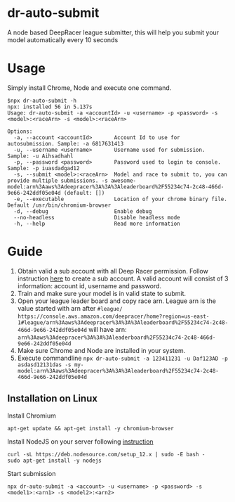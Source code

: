 # dr-auto-submit

A node based DeepRacer league submitter, this will help you  submit your model automatically every 10 seconds

# Usage

Simply install Chrome, Node and execute one command.
```
$npx dr-auto-submit -h
npx: installed 56 in 5.137s
Usage: dr-auto-submit -a <accountId> -u <username> -p <password> -s <model>:<raceArn> -s <model>:<raceArn>

Options:
  -a, --account <accountId>       Account Id to use for autosubmission. Sample: -a 6817631413
  -u, --username <username>       Username used for submission. Sample: -u Aihsadhahl
  -p, --password <password>       Password used to login to console. Sample: -p iuasdadgad12
  -s, --submit <model>:<raceArn>  Model and race to submit to, you can provide multiple submissions. -s awesome-model:arn%3Aaws%3Adeepracer%3A%3A%3Aleaderboard%2F55234c74-2c48-466d-9e66-242ddf05e04d (default: [])
  -e, --executable                Location of your chrome binary file. Default /usr/bin/chromium-browser
  -d, --debug                     Enable debug
  --no-headless                   Disable headless mode
  -h, --help                      Read more information
```

# Guide

1. Obtain valid a sub account with all Deep Racer permission. Follow instruction [here](https://docs.aws.amazon.com/organizations/latest/userguide/orgs_manage_accounts_create.html) to create a sub account.
A valid account will consist of 3 information: account id, username and password.
2. Train and make sure your model is in valid state to submit. 
3. Open your league leader board and copy race arn. League arn is the value started with arn after `#league/`
`https://console.aws.amazon.com/deepracer/home?region=us-east-1#league/arn%3Aaws%3Adeepracer%3A%3A%3Aleaderboard%2F55234c74-2c48-466d-9e66-242ddf05e04d`
will have arn: `arn%3Aaws%3Adeepracer%3A%3A%3Aleaderboard%2F55234c74-2c48-466d-9e66-242ddf05e04d`
4. Make sure Chrome and Node are installed in your system.
5. Execute commandline `npx dr-auto-submit -a 123411231 -u Daf123AD -p asdasd12131das -s my-model:arn%3Aaws%3Adeepracer%3A%3A%3Aleaderboard%2F55234c74-2c48-466d-9e66-242ddf05e04d` 

## Installation on Linux
Install Chromium
```shell script
apt-get update && apt-get install -y chromium-browser
```
Install NodeJS on your server following [instruction](https://github.com/nodesource/distributions
)
```shell script
curl -sL https://deb.nodesource.com/setup_12.x | sudo -E bash -
sudo apt-get install -y nodejs
```
Start submission
```shell script
npx dr-auto-submit -a <account> -u <username> -p <password> -s <model1>:<arn1> -s <model2>:<arn2>
```